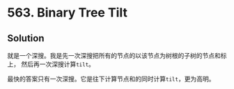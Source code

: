 # 563. Binary Tree Tilt

## Solution

就是一个深搜。我是先一次深搜把所有的节点的以该节点为树根的子树的节点和标上，
然后再一次深搜计算`tilt`。

最快的答案只有一次深搜。它是往下计算节点和的同时计算`tilt`，更为高明。